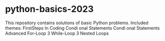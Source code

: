 # python-basics-2023
This repository contains solutions of basic Python problems. Included themes:
FirstSteps In Coding 
Condi	onal Statements 
Condi	onal Statements Advanced 
For-Loop 3
While-Loop 3
Nested Loops
